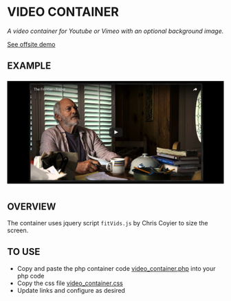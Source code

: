 # VIDEO CONTAINER

_A video container for Youtube or Vimeo with an optional background image._

[See offsite demo](http://www.jeffdecola.com/my-php-containers/index.php?page=video_container)

## EXAMPLE

![IMAGE - video_container - IMAGE](../../docs/pics/video_container_the_frontier.jpg)

## OVERVIEW

The container uses jquery script `fitVids.js` by Chris Coyier
to size the screen.

## TO USE

* Copy and paste the php container code
  [video_container.php](https://github.com/JeffDeCola/my-php-containers/blob/master/visual/video_container/video_container.php)
  into your php code
* Copy the css file
  [video_container.css](https://github.com/JeffDeCola/my-php-containers/blob/master/visual/video_container/css/video_container.css)
* Update links and configure as desired
